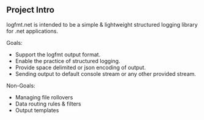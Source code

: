 ## Project Intro
logfmt.net is intended to be a simple & lightweight structured logging library for .net applications.

Goals:
- Support the logfmt output format.
- Enable the practice of structured logging.
- Provide space delimited or json encoding of output.
- Sending output to default console stream or any other provided stream.

Non-Goals:
- Managing file rollovers
- Data routing rules & filters
- Output templates
